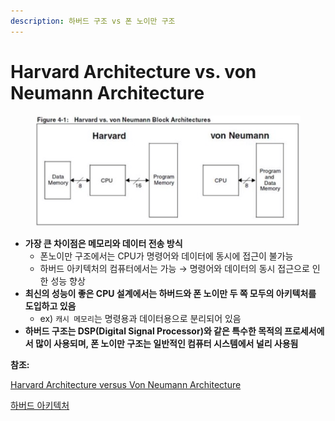 ```yaml
---
description: 하버드 구조 vs 폰 노이만 구조
---
```


# Harvard Architecture vs. von Neumann Architecture

<figure><img src="../../.gitbook/assets/image (30).png" alt=""><figcaption></figcaption></figure>

* **가장 큰 차이점은 메모리와 데이터 전송 방식**
  * 폰노이만 구조에서는 CPU가 명령어와 데이터에 동시에 접근이 불가능
  * 하버드 아키텍처의 컴퓨터에서는 가능 → 명령어와 데이터의 동시 접근으로 인한 성능 향상
* **최신의 성능이 좋은 CPU 설계에서는 하버드와 폰 노이만 두 쪽 모두의 아키텍처를 도입하고 있음**
  * ex) `캐시 메모리`는 명령용과 데이터용으로 분리되어 있음
* **하버드 구조는 DSP(Digital Signal Processor)와 같은 특수한 목적의 프로세서에서 많이 사용되며, 폰 노이만 구조는 일반적인 컴퓨터 시스템에서 널리 사용됨**



**참조:**

[Harvard Architecture versus Von Neumann Architecture](https://youtu.be/4nY7mNHLrLk?si=SJtjA5dMlxW1EnNv)

[하버드 아키텍처](https://ko.wikipedia.org/wiki/%ED%95%98%EB%B2%84%EB%93%9C\_%EC%95%84%ED%82%A4%ED%85%8D%EC%B2%98)
